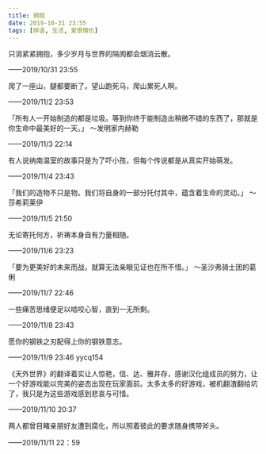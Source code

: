 ```yaml
---
title: 拥抱
date: 2019-10-31 23:55
tags: [碎语, 生活, 爱恨情仇]
---
```


只消紧紧拥抱，多少岁月与世界的隔阂都会烟消云散。 

——2019/10/31 23:55

爬了一座山，腿都要断了。望山跑死马，爬山累死人啊。

——2019/11/2 23:53

「所有人一开始制造的都是垃圾。等到你终于能制造出稍微不错的东西了，那就是你生命中最美好的一天。」 ～发明家内赫勒

——2019/11/3 22:14

有人说纳南温室的故事只是为了吓小孩，但每个传说都是从真实开始萌发。

——2019/11/4 23:43

「我们的造物不只是物。我们将自身的一部分托付其中，蕴含着生命的灵动。」 ～莎希莉莱伊

——2019/11/5 21:50

无论寄托何方，祈祷本身自有力量相随。

——2019/11/6 23:23

「要为更美好的未来而战，就算无法亲眼见证也在所不惜。」 ～圣沙弗骑士团的葛俐

——2019/11/7 22:46

一些痛苦思绪便足以啮咬心智，直到一无所剩。

——2019/11/8 23:43

愿你的钢铁之刃配得上你的钢铁意志。

——2019/11/9 23:46 yycq154

《天外世界》的翻译着实让人惊艳，信、达、雅并存，感谢汉化组成员的努力，让一个好游戏能以完美的姿态出现在玩家面前。太多太多的好游戏，被机翻渣翻给坑了，我只是为这些游戏感到悲哀与可惜。

——2019/11/10 20:37

两人都曾目睹亲朋好友遭到腐化，所以照着彼此的要求随身携带斧头。

——2019/11/11 22：59

